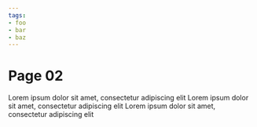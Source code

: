 ```yaml
---
tags:
- foo
- bar
- baz
---
```

# Page 02

Lorem ipsum dolor sit amet, consectetur adipiscing elit
Lorem ipsum dolor sit amet, consectetur adipiscing elit
Lorem ipsum dolor sit amet, consectetur adipiscing elit
